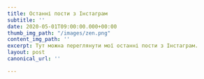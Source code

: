 ```yaml
---
title: Останні пости з Інстаграм
subtitle: ''
date: 2020-05-01T09:00:00.000+00:00
thumb_img_path: "/images/zen.png"
content_img_path: ''
excerpt: Тут можна переглянути мої останні пости з Інстаграм.
layout: post
canonical_url: ''

---
```

